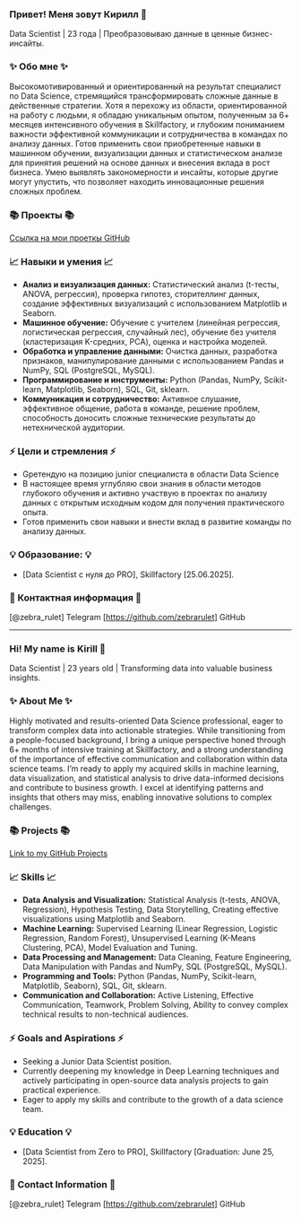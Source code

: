 ### Привет! Меня зовут Кирилл 👋

Data Scientist | 23 года | Преобразовываю данные в ценные бизнес-инсайты.

### ✨ Обо мне ✨

Высокомотивированный и ориентированный на результат специалист по Data Science, стремящийся трансформировать сложные данные в действенные стратегии. Хотя я перехожу из области, ориентированной на работу с людьми, я обладаю уникальным опытом, полученным за 6+ месяцев интенсивного обучения в Skillfactory, и глубоким пониманием важности эффективной коммуникации и сотрудничества в командах по анализу данных. Готов применить свои приобретенные навыки в машинном обучении, визуализации данных и статистическом анализе для принятия решений на основе данных и внесения вклада в рост бизнеса. Умею выявлять закономерности и инсайты, которые другие могут упустить, что позволяет находить инновационные решения сложных проблем.

### 📚 Проекты 📚

[Ссылка на мои проеткы GitHub](https://github.com/zebrarulet)

### 📈 Навыки и умения 📈

* **Анализ и визуализация данных:** Статистический анализ (t-тесты, ANOVA, регрессия), проверка гипотез, сторителлинг данных, создание эффективных визуализаций с использованием Matplotlib и Seaborn.
* **Машинное обучение:** Обучение с учителем (линейная регрессия, логистическая регрессия, случайный лес), обучение без учителя (кластеризация K-средних, PCA), оценка и настройка моделей.
* **Обработка и управление данными:** Очистка данных, разработка признаков, манипулирование данными с использованием Pandas и NumPy, SQL (PostgreSQL, MySQL).
* **Программирование и инструменты:** Python (Pandas, NumPy, Scikit-learn, Matplotlib, Seaborn), SQL, Git, sklearn.
* **Коммуникация и сотрудничество:** Активное слушание, эффективное общение, работа в команде, решение проблем, способность доносить сложные технические результаты до нетехнической аудитории.

### ⚡️ Цели и стремления ⚡️

* Gретендую на позицию junior специалиста в области Data Science
* В настоящее время углубляю свои знания в области методов глубокого обучения и активно участвую в проектах по анализу данных с открытым исходным кодом для получения практического опыта.
* Готов применить свои навыки и внести вклад в развитие команды по анализу данных.

### 💡 Образование: 💡

* [Data Scientist с нуля до PRO], Skillfactory [25.06.2025].

### 🌟 Контактная информация 🌟
[@zebra_rulet] Telegram
[https://github.com/zebrarulet] GitHub


---


### Hi! My name is Kirill 👋

Data Scientist | 23 years old | Transforming data into valuable business insights.

### ✨ About Me ✨

Highly motivated and results-oriented Data Science professional, eager to transform complex data into actionable strategies. While transitioning from a people-focused background, I bring a unique perspective honed through 6+ months of intensive training at Skillfactory, and a strong understanding of the importance of effective communication and collaboration within data science teams. I’m ready to apply my acquired skills in machine learning, data visualization, and statistical analysis to drive data-informed decisions and contribute to business growth. I excel at identifying patterns and insights that others may miss, enabling innovative solutions to complex challenges.

### 📚 Projects 📚

[Link to my GitHub Projects](https://github.com/zebrarulet)

### 📈 Skills 📈

* **Data Analysis and Visualization:** Statistical Analysis (t-tests, ANOVA, Regression), Hypothesis Testing, Data Storytelling, Creating effective visualizations using Matplotlib and Seaborn.
* **Machine Learning:** Supervised Learning (Linear Regression, Logistic Regression, Random Forest), Unsupervised Learning (K-Means Clustering, PCA), Model Evaluation and Tuning.
* **Data Processing and Management:** Data Cleaning, Feature Engineering, Data Manipulation with Pandas and NumPy, SQL (PostgreSQL, MySQL).
* **Programming and Tools:** Python (Pandas, NumPy, Scikit-learn, Matplotlib, Seaborn), SQL, Git, sklearn.
* **Communication and Collaboration:** Active Listening, Effective Communication, Teamwork, Problem Solving, Ability to convey complex technical results to non-technical audiences.

### ⚡️ Goals and Aspirations ⚡️

* Seeking a Junior Data Scientist position.
* Currently deepening my knowledge in Deep Learning techniques and actively participating in open-source data analysis projects to gain practical experience.
* Eager to apply my skills and contribute to the growth of a data science team.

### 💡 Education 💡

* [Data Scientist from Zero to PRO], Skillfactory [Graduation: June 25, 2025].

### 🌟 Contact Information 🌟

[@zebra_rulet] Telegram 
[https://github.com/zebrarulet] GitHub
